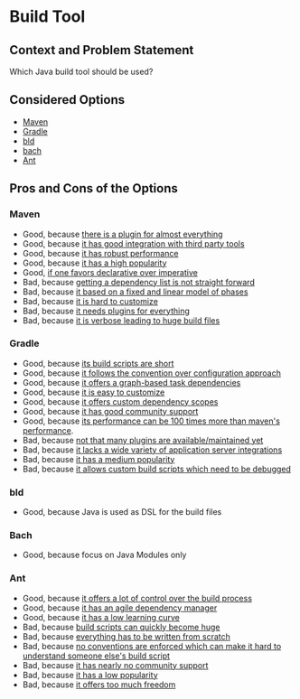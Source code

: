 # Build Tool

## Context and Problem Statement

Which Java build tool should be used?

## Considered Options

* [Maven](https://maven.apache.org/)
* [Gradle](https://gradle.org/)
* [bld](https://rife2.com/bld)
* [bach](https://github.com/sormuras/bach)
* [Ant](https://ant.apache.org/)

## Pros and Cons of the Options

### Maven

* Good, because [there is a plugin for almost everything](https://www.slant.co/versus/2107/11592/~apache-maven_vs_gradle)
* Good, because [it has good integration with third party tools](http://pages.zeroturnaround.com/rs/zeroturnaround/images/java-build-tools-part-2.pdf)
* Good, because [it has robust performance](http://pages.zeroturnaround.com/rs/zeroturnaround/images/java-build-tools-part-2.pdf)
* Good, because [it has a high popularity](http://pages.zeroturnaround.com/rs/zeroturnaround/images/java-build-tools-part-2.pdf)
* Good, [if one favors declarative over imperative](https://www.slant.co/versus/2107/11592/~apache-maven_vs_gradle)
* Bad, because [getting a dependency list is not straight forward](https://stackoverflow.com/q/1677473/873282)
* Bad, because [it based on a fixed and linear model of phases](https://dzone.com/articles/gradle-vs-maven)
* Bad, because [it is hard to customize](https://www.slant.co/versus/2107/11592/~apache-maven_vs_gradle)
* Bad, because [it needs plugins for everything](https://www.slant.co/versus/2107/11592/~apache-maven_vs_gradle)
* Bad, because [it is verbose leading to huge build files](https://technologyconversations.com/2014/06/18/build-tools/)

### Gradle

* Good, because [its build scripts are short](https://technologyconversations.com/2014/06/18/build-tools/)
* Good, because [it follows the convention over configuration approach](https://www.safaribooksonline.com/library/view/building-and-testing/9781449306816/ch04.html)
* Good, because [it offers a graph-based task dependencies](https://dzone.com/articles/gradle-vs-maven)
* Good, because [it is easy to customize](http://pages.zeroturnaround.com/rs/zeroturnaround/images/java-build-tools-part-2.pdf)
* Good, because [it offers custom dependency scopes](https://gradle.org/maven-vs-gradle/)
* Good, because [it has good community support](https://linuxhint.com/ant-vs-maven-vs-gradle/)
* Good, because [its performance can be 100 times more than maven's performance](https://gradle.org/gradle-vs-maven-performance/).
* Bad, because [not that many plugins are available/maintained yet](https://blog.philipphauer.de/moving-back-from-gradle-to-maven/)
* Bad, because [it lacks a wide variety of application server integrations](http://pages.zeroturnaround.com/rs/zeroturnaround/images/java-build-tools-part-2.pdf)
* Bad, because [it has a medium popularity](http://pages.zeroturnaround.com/rs/zeroturnaround/images/java-build-tools-part-2.pdf)
* Bad, because [it allows custom build scripts which need to be debugged](https://www.softwareyoga.com/10-reasons-why-we-chose-maven-over-gradle/)

### bld

* Good, because Java is used as DSL for the build files

### Bach

* Good, because focus on Java Modules only

### Ant

* Good, because [it offers a lot of control over the build process](https://technologyconversations.com/2014/06/18/build-tools/)
* Good, because [it has an agile dependency manager](https://blog.alejandrocelaya.com/2014/02/22/dependency-management-in-java-projects-with-ant-and-ivy/)
* Good, because [it has a low learning curve](https://technologyconversations.com/2014/06/18/build-tools/)
* Bad, because [build scripts can quickly become huge](https://technologyconversations.com/2014/06/18/build-tools/)
* Bad, because [everything has to be written from scratch](http://www.baeldung.com/ant-maven-gradle)
* Bad, because [no conventions are enforced which can make it hard to understand someone else's build script](http://www.baeldung.com/ant-maven-gradle)
* Bad, because [it has nearly no community support](http://pages.zeroturnaround.com/rs/zeroturnaround/images/java-build-tools-part-2.pdf)
* Bad, because [it has a low popularity](http://pages.zeroturnaround.com/rs/zeroturnaround/images/java-build-tools-part-2.pdf)
* Bad, because [it offers too much freedom](https://www.slant.co/versus/2106/2107/~apache-ant_vs_apache-maven)
